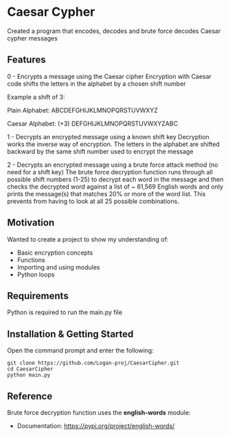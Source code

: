# Caesar Cypher

Created a program that encodes, decodes and brute force decodes Caesar cypher messages

## Features

0 - Encrypts a message using the Caesar cipher
  Encryption with Caesar code shifts the letters in the alphabet by a chosen shift number
  
  Example a shift of 3:
  
  Plain Alphabet:  ABCDEFGHIJKLMNOPQRSTUVWXYZ  
  
  Caesar Alphabet: (+3)	DEFGHIJKLMNOPQRSTUVWXYZABC

1 - Decrypts an encrypted message using a known shift key
  Decryption works the inverse way of encryption. The letters in the alphabet are shifted 
  backward by the same shift number used to encrypt the message

2 - Decrypts an encrypted message using a brute force attack method (no need for a shift key)
  The brute force decryption function runs through all possible shift numbers (1-25) to decrypt 
  each word in the message and then checks the decrypted word against a list of ~ 61,569 English 
  words and only prints the message(s) that matches 20% or more of the word list. 
  This prevents from having to look at all 25 possible combinations.

## Motivation

Wanted to create a project to show my understanding of:

+ Basic encryption concepts
+ Functions
+ Importing and using modules
+ Python loops

## Requirements

Python is required to run the main.py file

## Installation & Getting Started

Open the command prompt and enter the following:

    git clone https://github.com/Logan-proj/CaesarCipher.git
    cd CaesarCipher
    python main.py

## Reference

Brute force decryption function uses the **english-words** module:
+ Documentation: https://pypi.org/project/english-words/
